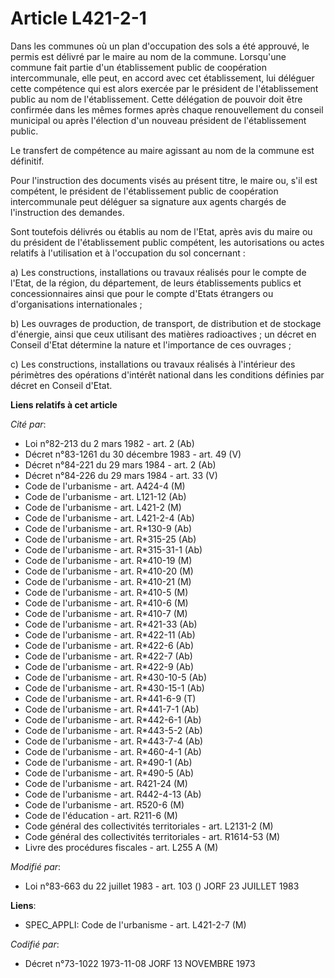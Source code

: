 # Article L421-2-1

Dans les communes où un plan d'occupation des sols a été approuvé, le permis est délivré par le maire au nom de la commune.
Lorsqu'une commune fait partie d'un établissement public de coopération intercommunale, elle peut, en accord avec cet
établissement, lui déléguer cette compétence qui est alors exercée par le président de l'établissement public au nom de
l'établissement. Cette délégation de pouvoir doit être confirmée dans les mêmes formes après chaque renouvellement du conseil
municipal ou après l'élection d'un nouveau président de l'établissement public.

Le transfert de compétence au maire agissant au nom de la commune est définitif.

Pour l'instruction des documents visés au présent titre, le maire ou, s'il est compétent, le président de l'établissement
public de coopération intercommunale peut déléguer sa signature aux agents chargés de l'instruction des demandes.

Sont toutefois délivrés ou établis au nom de l'Etat, après avis du maire ou du président de l'établissement public compétent,
les autorisations ou actes relatifs à l'utilisation et à l'occupation du sol concernant :

a) Les constructions, installations ou travaux réalisés pour le compte de l'Etat, de la région, du département, de leurs
établissements publics et concessionnaires ainsi que pour le compte d'Etats étrangers ou d'organisations internationales ;

b) Les ouvrages de production, de transport, de distribution et de stockage d'énergie, ainsi que ceux utilisant des matières
radioactives ; un décret en Conseil d'Etat détermine la nature et l'importance de ces ouvrages ;

c) Les constructions, installations ou travaux réalisés à l'intérieur des périmètres des opérations d'intérêt national dans
les conditions définies par décret en Conseil d'Etat.

**Liens relatifs à cet article**

_Cité par_:

  - Loi n°82-213 du 2 mars 1982 - art. 2 (Ab)
  - Décret n°83-1261 du 30 décembre 1983 - art. 49 (V)
  - Décret n°84-221 du 29 mars 1984 - art. 2 (Ab)
  - Décret n°84-226 du 29 mars 1984 - art. 33 (V)
  - Code de l'urbanisme - art. A424-4 (M)
  - Code de l'urbanisme - art. L121-12 (Ab)
  - Code de l'urbanisme - art. L421-2 (M)
  - Code de l'urbanisme - art. L421-2-4 (Ab)
  - Code de l'urbanisme - art. R*130-9 (Ab)
  - Code de l'urbanisme - art. R*315-25 (Ab)
  - Code de l'urbanisme - art. R*315-31-1 (Ab)
  - Code de l'urbanisme - art. R*410-19 (M)
  - Code de l'urbanisme - art. R*410-20 (M)
  - Code de l'urbanisme - art. R*410-21 (M)
  - Code de l'urbanisme - art. R*410-5 (M)
  - Code de l'urbanisme - art. R*410-6 (M)
  - Code de l'urbanisme - art. R*410-7 (M)
  - Code de l'urbanisme - art. R*421-33 (Ab)
  - Code de l'urbanisme - art. R*422-11 (Ab)
  - Code de l'urbanisme - art. R*422-6 (Ab)
  - Code de l'urbanisme - art. R*422-7 (Ab)
  - Code de l'urbanisme - art. R*422-9 (Ab)
  - Code de l'urbanisme - art. R*430-10-5 (Ab)
  - Code de l'urbanisme - art. R*430-15-1 (Ab)
  - Code de l'urbanisme - art. R*441-6-9 (T)
  - Code de l'urbanisme - art. R*441-7-1 (Ab)
  - Code de l'urbanisme - art. R*442-6-1 (Ab)
  - Code de l'urbanisme - art. R*443-5-2 (Ab)
  - Code de l'urbanisme - art. R*443-7-4 (Ab)
  - Code de l'urbanisme - art. R*460-4-1 (Ab)
  - Code de l'urbanisme - art. R*490-1 (Ab)
  - Code de l'urbanisme - art. R*490-5 (Ab)
  - Code de l'urbanisme - art. R421-24 (M)
  - Code de l'urbanisme - art. R442-4-13 (Ab)
  - Code de l'urbanisme - art. R520-6 (M)
  - Code de l'éducation - art. R211-6 (M)
  - Code général des collectivités territoriales - art. L2131-2 (M)
  - Code général des collectivités territoriales - art. R1614-53 (M)
  - Livre des procédures fiscales - art. L255 A (M)

_Modifié par_:

  - Loi n°83-663 du 22 juillet 1983 - art. 103 () JORF 23 JUILLET 1983

**Liens**:

  - SPEC_APPLI: Code de l'urbanisme - art. L421-2-7 (M)

_Codifié par_:

  - Décret n°73-1022 1973-11-08 JORF 13 NOVEMBRE 1973
